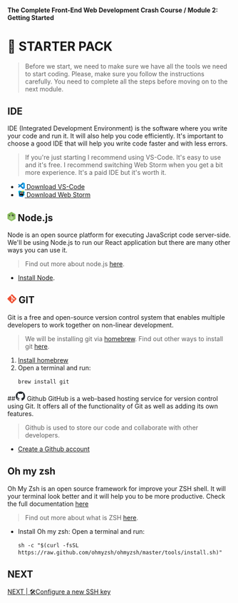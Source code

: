 #### The Complete Front-End Web Development Crash Course / Module 2: Getting Started

# 🎒 STARTER PACK

> Before we start, we need to make sure we have all the tools we need to start coding.
> Please, make sure you follow the instructions carefully.
> You need to complete all the steps before moving on to the next module.

## IDE
IDE (Integrated Development Environment) is the software where you write your code and run it. It will also help you code efficiently. It's important to choose a good IDE that will help you write code faster and with less errors.
> If you're just starting I recommend using VS-Code. It's easy to use and it's free.
I recommend switching Web Storm when you get a bit more experience.
It's a paid IDE but it's worth it.
- [<img src="../imgs/vscode_logo.png" width="15"/> Download VS-Code](https://code.visualstudio.com/)
- [<img src="../imgs/webstorm_logo.svg" width="15"/> Download Web Storm](https://www.jetbrains.com/webstorm/)


## <img src="../imgs/node-js-icon.jpeg" width="18"/> Node.js
Node is an open source platform for executing JavaScript code server-side.
We'll be using Node.js to run our React application but there are many other ways you can use it.
> Find out more about node.js [here](https://nodejs.org/en/about/).
- [Install Node](https://nodejs.org/en/).


## <img src="../imgs/git-icon.jpeg" width="20"/> GIT
Git is a free and open-source version control system that enables multiple developers to work together on non-linear development.
> We will be installing git via [homebrew](https://brew.sh/).
Find out other ways to install git [here](https://nodejs.org/en/about/).
1. [Install homebrew](https://brew.sh/)
2. Open a terminal and run:
    ```
    brew install git
    ```

##<img src="../imgs/github-mark.png" width="22"/> Github
GitHub is a web-based hosting service for version control using Git.
It offers all of the functionality of Git as well as adding its own features.
> Github is used to store our code and collaborate with other developers.
- [Create a Github account](https://github.com)

## Oh my zsh
Oh My Zsh is an open source framework for improve your ZSH shell.
It will your terminal look better and it will help you to be more productive.
Check the full documentation [here](https://ohmyz.sh/)
> Find out more about what is ZSH [here](https://www.howtogeek.com/362409/what-is-zsh-and-why-should-you-use-it-instead-of-bash/).

- Install Oh my zsh: Open a terminal and run:
    ``` 
    sh -c "$(curl -fsSL https://raw.github.com/ohmyzsh/ohmyzsh/master/tools/install.sh)"
    ```

## NEXT
[NEXT | 🛠Configure a new SSH key](./ssh.md)